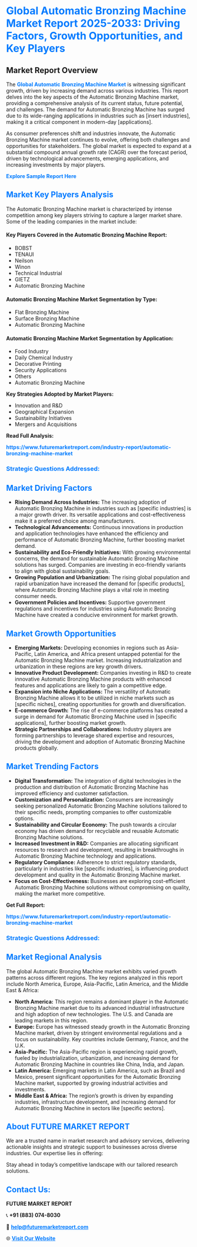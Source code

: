 <h1 style="color: #007BFF;">Global Automatic Bronzing Machine Market Report 2025-2033: Driving Factors, Growth Opportunities, and Key Players</h1>

<section id="overview">
<h2>Market Report Overview</h2>
<p>The <a href="https://www.futuremarketreport.com/industry-report/automatic-bronzing-machine-market" style="color: #007BFF; text-decoration: none;"><strong>Global Automatic Bronzing Machine Market</strong></a> is witnessing significant growth, driven by increasing demand across various industries. This report delves into the key aspects of the Automatic Bronzing Machine market, providing a comprehensive analysis of its current status, future potential, and challenges. The demand for Automatic Bronzing Machine has surged due to its wide-ranging applications in industries such as [insert industries], making it a critical component in modern-day [applications].</p>
<p>As consumer preferences shift and industries innovate, the Automatic Bronzing Machine market continues to evolve, offering both challenges and opportunities for stakeholders. The global market is expected to expand at a substantial compound annual growth rate (CAGR) over the forecast period, driven by technological advancements, emerging applications, and increasing investments by major players.</p>
</section>

<section id="overview">
<p><a href="https://www.futuremarketreport.com/request-sample/reportId=99703" style="color: #007BFF; text-decoration: none;"><strong>Explore Sample Report Here</strong></a></p>
</section>

<section id="key-players">
<h2 style="color: #007BFF;">Market Key Players Analysis</h2>
<p>The Automatic Bronzing Machine market is characterized by intense competition among key players striving to capture a larger market share. Some of the leading companies in the market include:</p>
<h4>Key Players Covered in the Automatic Bronzing Machine Report:</h4>
<ul><li>BOBST</li><li>TENAUI</li><li>Neilson</li><li>Winon</li><li>Technical Industrial</li><li>GIETZ</li><li>Automatic Bronzing Machine</li></ul>
<h4>Automatic Bronzing Machine Market Segmentation by Type:</h4>
<ul><li>Flat Bronzing Machine</li><li>Surface Bronzing Machine</li><li>Automatic Bronzing Machine</li></ul>

<h4>Automatic Bronzing Machine Market Segmentation by Application:</h4>
<ul><li>Food Industry</li><li>Daily Chemical Industry</li><li>Decorative Printing</li><li>Security Applications</li><li>Others</li><li>Automatic Bronzing Machine</li></ul>
<p><strong>Key Strategies Adopted by Market Players:</strong></p>
<ul>
<li>Innovation and R&D</li>
<li>Geographical Expansion</li>
<li>Sustainability Initiatives</li>
<li>Mergers and Acquisitions</li>
</ul>
</section>

<section>
<p><strong>Read Full Analysis: </strong></p><a href="https://www.futuremarketreport.com/industry-report/automatic-bronzing-machine-market" style="color: #007BFF; text-decoration: none;"><strong>https://www.futuremarketreport.com/industry-report/automatic-bronzing-machine-market</strong></a>
<h3 style="color: #007BFF;">Strategic Questions Addressed:</h3>
</section>

<section id="driving-factors">
<h2 style="color: #007BFF;">Market Driving Factors</h2>
<ul>
<li><strong>Rising Demand Across Industries:</strong> The increasing adoption of Automatic Bronzing Machine in industries such as [specific industries] is a major growth driver. Its versatile applications and cost-effectiveness make it a preferred choice among manufacturers.</li>
<li><strong>Technological Advancements:</strong> Continuous innovations in production and application technologies have enhanced the efficiency and performance of Automatic Bronzing Machine, further boosting market demand.</li>
<li><strong>Sustainability and Eco-Friendly Initiatives:</strong> With growing environmental concerns, the demand for sustainable Automatic Bronzing Machine solutions has surged. Companies are investing in eco-friendly variants to align with global sustainability goals.</li>
<li><strong>Growing Population and Urbanization:</strong> The rising global population and rapid urbanization have increased the demand for [specific products], where Automatic Bronzing Machine plays a vital role in meeting consumer needs.</li>
<li><strong>Government Policies and Incentives:</strong> Supportive government regulations and incentives for industries using Automatic Bronzing Machine have created a conducive environment for market growth.</li>
</ul>
</section>

<section id="growth-opportunities">
<h2 style="color: #007BFF;">Market Growth Opportunities</h2>
<ul>
<li><strong>Emerging Markets:</strong> Developing economies in regions such as Asia-Pacific, Latin America, and Africa present untapped potential for the Automatic Bronzing Machine market. Increasing industrialization and urbanization in these regions are key growth drivers.</li>
<li><strong>Innovative Product Development:</strong> Companies investing in R&D to create innovative Automatic Bronzing Machine products with enhanced features and applications are likely to gain a competitive edge.</li>
<li><strong>Expansion into Niche Applications:</strong> The versatility of Automatic Bronzing Machine allows it to be utilized in niche markets such as [specific niches], creating opportunities for growth and diversification.</li>
<li><strong>E-commerce Growth:</strong> The rise of e-commerce platforms has created a surge in demand for Automatic Bronzing Machine used in [specific applications], further boosting market growth.</li>
<li><strong>Strategic Partnerships and Collaborations:</strong> Industry players are forming partnerships to leverage shared expertise and resources, driving the development and adoption of Automatic Bronzing Machine products globally.</li>
</ul>
</section>

<section id="trending-factors">
<h2 style="color: #007BFF;">Market Trending Factors</h2>
<ul>
<li><strong>Digital Transformation:</strong> The integration of digital technologies in the production and distribution of Automatic Bronzing Machine has improved efficiency and customer satisfaction.</li>
<li><strong>Customization and Personalization:</strong> Consumers are increasingly seeking personalized Automatic Bronzing Machine solutions tailored to their specific needs, prompting companies to offer customizable options.</li>
<li><strong>Sustainability and Circular Economy:</strong> The push towards a circular economy has driven demand for recyclable and reusable Automatic Bronzing Machine solutions.</li>
<li><strong>Increased Investment in R&D:</strong> Companies are allocating significant resources to research and development, resulting in breakthroughs in Automatic Bronzing Machine technology and applications.</li>
<li><strong>Regulatory Compliance:</strong> Adherence to strict regulatory standards, particularly in industries like [specific industries], is influencing product development and quality in the Automatic Bronzing Machine market.</li>
<li><strong>Focus on Cost-Effectiveness:</strong> Businesses are exploring cost-efficient Automatic Bronzing Machine solutions without compromising on quality, making the market more competitive.</li>
</ul>
</section>

<section>
<p><strong>Get Full Report: </strong></p><a href="https://www.futuremarketreport.com/industry-report/automatic-bronzing-machine-market" style="color: #007BFF; text-decoration: none;"><strong>https://www.futuremarketreport.com/industry-report/automatic-bronzing-machine-market</strong></a>
<h3 style="color: #007BFF;">Strategic Questions Addressed:</h3>
</section>


<section id="regional-analysis">
<h2 style="color: #007BFF;">Market Regional Analysis</h2>
<p>The global Automatic Bronzing Machine market exhibits varied growth patterns across different regions. The key regions analyzed in this report include North America, Europe, Asia-Pacific, Latin America, and the Middle East & Africa:</p>
<ul>
<li><strong>North America:</strong> This region remains a dominant player in the Automatic Bronzing Machine market due to its advanced industrial infrastructure and high adoption of new technologies. The U.S. and Canada are leading markets in this region.</li>
<li><strong>Europe:</strong> Europe has witnessed steady growth in the Automatic Bronzing Machine market, driven by stringent environmental regulations and a focus on sustainability. Key countries include Germany, France, and the U.K.</li>
<li><strong>Asia-Pacific:</strong> The Asia-Pacific region is experiencing rapid growth, fueled by industrialization, urbanization, and increasing demand for Automatic Bronzing Machine in countries like China, India, and Japan.</li>
<li><strong>Latin America:</strong> Emerging markets in Latin America, such as Brazil and Mexico, present significant opportunities for the Automatic Bronzing Machine market, supported by growing industrial activities and investments.</li>
<li><strong>Middle East & Africa:</strong> The region’s growth is driven by expanding industries, infrastructure development, and increasing demand for Automatic Bronzing Machine in sectors like [specific sectors].</li>
</ul>
</section>

<footer>
<h2 style="color: #007BFF;">About FUTURE MARKET REPORT</h2>
<p>We are a trusted name in market research and advisory services, delivering actionable insights and strategic support to businesses across diverse industries. Our expertise lies in offering:</p>

<p>Stay ahead in today’s competitive landscape with our tailored research solutions.</p>

<h2 style="color: #007BFF;">Contact Us:</h2>
<p><strong>FUTURE MARKET REPORT</strong></p>
<p>📞 <strong>+91 (883) 074-8030</strong></p>
<p>📧 <strong><a href="mailto:help@futuremarketreport.com" style="color: #007BFF;">help@futuremarketreport.com</a></strong></p>
<p>🌐 <strong><a href="https://www.futuremarketreport.com/" style="color: #007BFF;">Visit Our Website</a></strong></p>
</footer>